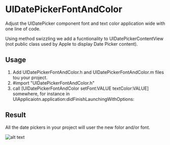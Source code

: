 # UIDatePickerFontAndColor

Adjust the UIDatePicker component font and text color application wide with one line of code.

Using method swizzling we add a fucntionality to UIDatePickerContentView (not public class used by Apple to display Date Picker content).

## Usage

1) Add UIDatePickerFontAndColor.h and UIDatePickerFontAndColor.m files tou your project.
2) #import "UIDatePickerFontAndColor.h" 
3) call [UIDatePickerFontAndColor setFont:VALUE textColor:VALUE] somewhere, for instance in UIApplicaiotn.application:didFinishLaunchingWithOptions:

## Result

All the date pickers in your project will user the new folor and/or font.

![alt text](http://url/to/img.png)
